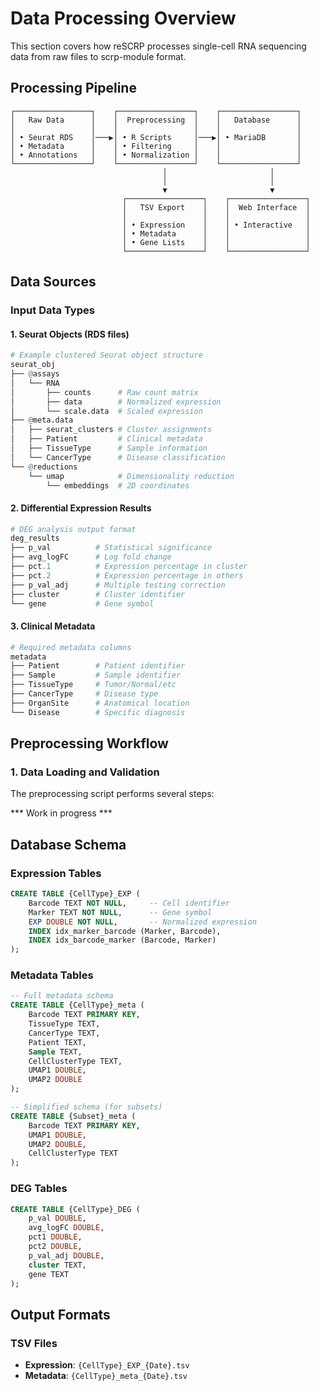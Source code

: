 # Data Processing Overview

This section covers how reSCRP processes single-cell RNA sequencing data from raw files to scrp-module format.

## Processing Pipeline

```
┌─────────────────┐    ┌─────────────────┐    ┌─────────────────┐
│   Raw Data      │    │  Preprocessing  │    │   Database      │
│                 │    │                 │    │                 │
│ • Seurat RDS    │───▶│ • R Scripts     │───▶│ • MariaDB       │
│ • Metadata      │    │ • Filtering     │    │                 │
│ • Annotations   │    │ • Normalization │    │                 │
└─────────────────┘    └─────────────────┘    └─────────────────┘
                                  │                       │
                                  │                       │
                                  ▼                       ▼
                         ┌─────────────────┐    ┌─────────────────┐
                         │   TSV Export    │    │  Web Interface  │
                         │                 │    │                 │
                         │ • Expression    │    │ • Interactive   │
                         │ • Metadata      │    │                 │
                         │ • Gene Lists    │    │                 │
                         └─────────────────┘    └─────────────────┘
```

## Data Sources

### Input Data Types

#### 1. Seurat Objects (RDS files)
```r
# Example clustered Seurat object structure
seurat_obj
├── @assays
│   └── RNA
│       ├── counts      # Raw count matrix
│       ├── data        # Normalized expression
│       └── scale.data  # Scaled expression
├── @meta.data
│   ├── seurat_clusters # Cluster assignments
│   ├── Patient         # Clinical metadata
│   ├── TissueType      # Sample information
│   └── CancerType      # Disease classification
└── @reductions
    └── umap            # Dimensionality reduction
        └── embeddings  # 2D coordinates
```

#### 2. Differential Expression Results
```r
# DEG analysis output format
deg_results
├── p_val          # Statistical significance
├── avg_logFC      # Log fold change
├── pct.1          # Expression percentage in cluster
├── pct.2          # Expression percentage in others
├── p_val_adj      # Multiple testing correction
├── cluster        # Cluster identifier
└── gene           # Gene symbol
```

#### 3. Clinical Metadata
```r
# Required metadata columns
metadata
├── Patient        # Patient identifier
├── Sample         # Sample identifier
├── TissueType     # Tumor/Normal/etc
├── CancerType     # Disease type
├── OrganSite      # Anatomical location
└── Disease        # Specific diagnosis
```

## Preprocessing Workflow

### 1. Data Loading and Validation

The preprocessing script performs several steps:

*** Work in progress ***



## Database Schema

### Expression Tables
```sql
CREATE TABLE {CellType}_EXP (
    Barcode TEXT NOT NULL,     -- Cell identifier
    Marker TEXT NOT NULL,      -- Gene symbol
    EXP DOUBLE NOT NULL,       -- Normalized expression
    INDEX idx_marker_barcode (Marker, Barcode),
    INDEX idx_barcode_marker (Barcode, Marker)
);
```

### Metadata Tables
```sql
-- Full metadata schema
CREATE TABLE {CellType}_meta (
    Barcode TEXT PRIMARY KEY,
    TissueType TEXT,
    CancerType TEXT,
    Patient TEXT,
    Sample TEXT,
    CellClusterType TEXT,
    UMAP1 DOUBLE,
    UMAP2 DOUBLE
);

-- Simplified schema (for subsets)
CREATE TABLE {Subset}_meta (
    Barcode TEXT PRIMARY KEY,
    UMAP1 DOUBLE,
    UMAP2 DOUBLE,
    CellClusterType TEXT
);
```

### DEG Tables
```sql
CREATE TABLE {CellType}_DEG (
    p_val DOUBLE,
    avg_logFC DOUBLE,
    pct1 DOUBLE,
    pct2 DOUBLE,
    p_val_adj DOUBLE,
    cluster TEXT,
    gene TEXT
);
```


## Output Formats

### TSV Files
- **Expression**: `{CellType}_EXP_{Date}.tsv`
- **Metadata**: `{CellType}_meta_{Date}.tsv`
